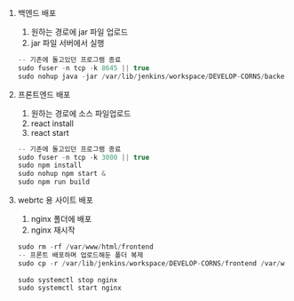 1. 백엔드 배포
    1. 원하는 경로에 jar 파일 업로드
    2. jar 파일 서버에서 실행
    
    ```c
    -- 기존에 돌고있던 프로그램 종료
    sudo fuser -n tcp -k 8645 || true
    sudo nohup java -jar /var/lib/jenkins/workspace/DEVELOP-CORNS/backend/build/libs/corns-0.0.1-SNAPSHOT.jar &
    ```
    
2. 프론트엔드 배포
    1. 원하는 경로에 소스 파일업로드
    2. react install
    3. react start
    
    ```c
    -- 기존에 돌고있던 프로그램 종료
    sudo fuser -n tcp -k 3000 || true
    sudo npm install
    sudo nohup npm start &
    sudo npm run build
    ```
    
3. webrtc 용 사이트 배포
    1. nginx 폴더에 배포
    2. nginx 재시작
    
    ```c
    sudo rm -rf /var/www/html/frontend
    -- 프론트 배포하며 업로드해둔 폴더 복제
    sudo cp -r /var/lib/jenkins/workspace/DEVELOP-CORNS/frontend /var/www/html/ 
     
    sudo systemctl stop nginx
    sudo systemctl start nginx
    ```